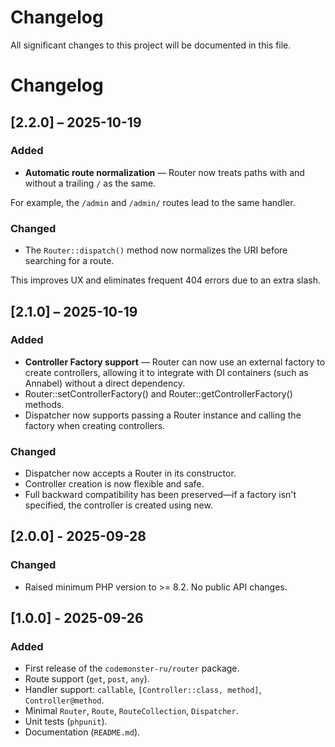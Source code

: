 # Changelog

All significant changes to this project will be documented in this file.

# Changelog

## [2.2.0] – 2025-10-19

### Added

-   **Automatic route normalization** — Router now treats paths with and without a trailing `/` as the same.

For example, the `/admin` and `/admin/` routes lead to the same handler.

### Changed

-   The `Router::dispatch()` method now normalizes the URI before searching for a route.

This improves UX and eliminates frequent 404 errors due to an extra slash.

## [2.1.0] – 2025-10-19

### Added

-   **Controller Factory support** — Router can now use an external factory to create controllers, allowing it to integrate with DI containers (such as Annabel) without a direct dependency.
-   Router::setControllerFactory() and Router::getControllerFactory() methods.
-   Dispatcher now supports passing a Router instance and calling the factory when creating controllers.

### Changed

-   Dispatcher now accepts a Router in its constructor.
-   Controller creation is now flexible and safe.
-   Full backward compatibility has been preserved—if a factory isn't specified, the controller is created using new.

## [2.0.0] - 2025-09-28

### Changed

-   Raised minimum PHP version to >= 8.2. No public API changes.

## [1.0.0] - 2025-09-26

### Added

-   First release of the `codemonster-ru/router` package.
-   Route support (`get`, `post`, `any`).
-   Handler support: `callable`, `[Controller::class, method]`, `Controller@method`.
-   Minimal `Router`, `Route`, `RouteCollection`, `Dispatcher`.
-   Unit tests (`phpunit`).
-   Documentation (`README.md`).
